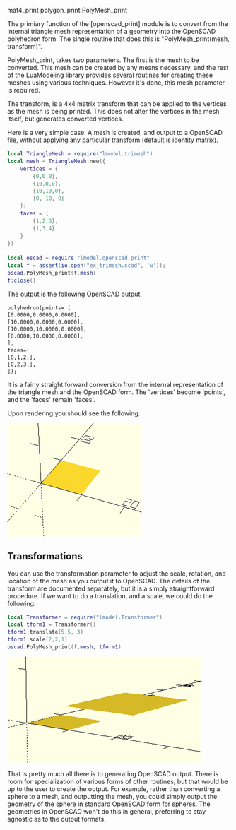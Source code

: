 mat4_print
polygon_print
PolyMesh_print

The primiary function of the [openscad_print] module is to convert from the internal triangle mesh representation of a geometry into the OpenSCAD polyhedron form.  The single routine that does this is "PolyMesh_print(mesh, transform)".

PolyMesh_print, takes two parameters.  The first is the mesh to be converted.  This mesh can be created by any means necessary, and the rest of the LuaModeling library provides several routines for creating these meshes using various techniques.  However it's done, this mesh parameter is required.

The transform, is a 4x4 matrix transform that can be applied to the vertices as the mesh is being printed.  This does not alter the vertices in the mesh itself, but generates converted vertices.

Here is a very simple case.  A mesh is created, and output to a OpenSCAD file, without applying any particular transform (default is identity matrix).

```lua
local TriangleMesh = require("lmodel.trimesh")
local mesh = TriangleMesh:new({
    vertices = {
        {0,0,0},
        {10,0,0},
        {10,10,0},
        {0, 10, 0}
    };
    faces = {
        {1,2,3},
        {1,3,4}
    }
})

local oscad = require "lmodel.openscad_print"
local f = assert(io.open("ex_trimesh.scad", 'w'));
oscad.PolyMesh_print(f,mesh)
f:close()
```

The output is the following OpenSCAD output.

```OpenSCAD
polyhedron(points= [
[0.0000,0.0000,0.0000],
[10.0000,0.0000,0.0000],
[10.0000,10.0000,0.0000],
[0.0000,10.0000,0.0000],
],
faces=[
[0,1,2,],
[0,2,3,],
]);
```

It is a fairly straight forward conversion from the internal representation of the triangle mesh and the OpenSCAD form.  The 'vertices' become 'points', and the 'faces' remain 'faces'.

Upon rendering you should see the following.

![trimesh](images/trimesh1.PNG?raw=true)

Transformations
---------------

You can use the transformation parameter to adjust the scale, rotation, and location of the mesh as you output it to OpenSCAD.  The details of the transform are documented separately, but it is a simply straightforward procedure.  If we want to do a translation, and a scale, we could do the following.

```lua
local Transformer = require("lmodel.Transformer")
local tform1 = Transformer()
tform1:translate(5,5, 3)
tform1:scale(2,2,1)
oscad.PolyMesh_print(f,mesh, tform1)
```

![trimesh2](images/trimesh2.PNG?raw=true)

That is pretty much all there is to generating OpenSCAD output.  There is room for specialization of various forms of other routines, but that would be up to the user to create the output.  For example, rather than converting a sphere to a mesh, and outputting the mesh, you could simply output the geometry of the sphere in standard OpenSCAD form for spheres.  The geometries in OpenSCAD won't do this in general, preferring to stay agnostic as to the output formats.

